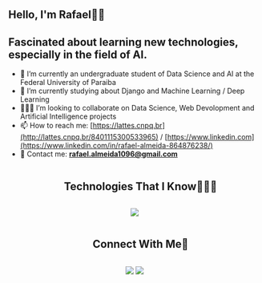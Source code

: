 ## Hello, I'm Rafael💪🏻
## Fascinated about learning new technologies, especially in the field of AI.


- 🔭 I’m currently an undergraduate student of Data Science and AI at the Federal University of Paraiba
- 🤖 I’m currently studying about Django and Machine Learning / Deep Learning
- 👨🏽‍💻 I’m looking to collaborate on Data Science, Web Devolopment and Artificial Intelligence projects
- 📫 How to reach me: [https://lattes.cnpq.br](http://lattes.cnpq.br/8401115300533965) / [https://www.linkedin.com](https://www.linkedin.com/in/rafael-almeida-864876238/)
- 📨 Contact me: **rafael.almeida1096@gmail.com**


</p>        

<!--h1 without bottom border-->
<div id="user-content-toc">
  <ul align="center">
    <summary><h2 style="display: inline-block">Technologies That I Know👨🏻‍💻</h2></summary>
  </ul>
</div>
<!--tech stack icons-->
<p align="center">
  <a href="https://skillicons.dev">
    <img src="https://skillicons.dev/icons?i=git,cpp,python,github,mysql,postgres,django,flask"/>
  </a>
</p>

<!-- Connect with me -->
<!--h2 without bottom border-->
<div id="user-content-toc">
  <ul align="center">
    <summary><h2 style="display: inline-block">Connect With Me🤝</h2></summary>
  </ul>
</div>

<!--icons and links-->
<p align="center">
<a href="https://www.linkedin.com/in/rafael-almeida-864876238/"><img src="https://skillicons.dev/icons?i=linkedin"/></a>
<a href="https://www.instagram.com/rafa_barbozz/"><img src="https://skillicons.dev/icons?i=instagram"/></a>
</p>

